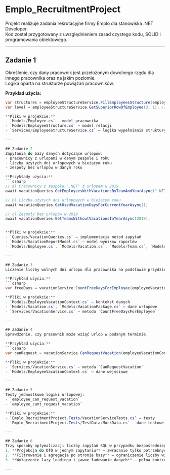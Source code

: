 # Emplo_RecruitmentProject

Projekt realizuje zadania rekrutacyjne firmy Emplo dla stanowiska .NET Developer.  
Kod został przygotowany z uwzględnieniem zasad czystego kodu, SOLID i programowania obiektowego.

---

## Zadanie 1
Określenie, czy dany pracownik jest przełożonym dowolnego rzędu dla innego pracownika oraz na jakim poziomie.  
Logika oparta na strukturze powiązań pracowników.

**Przykład użycia:**
```csharp
var structures = employeeStructureService.FillEmployeesStructure(employees);
var level = employeeStructureService.GetSuperiorRowOfEmployee(3, 1); // np. 2

**Pliki w projekcie:**
- `Models/Employee.cs` – model pracownika
- `Models/EmployeeStructure.cs` – model relacji
- `Services/EmployeeStructureService.cs` – logika wypełniania struktury i sprawdzania rzędu przełożonego

---

## Zadanie 2
Zapytania do bazy danych dotyczące urlopów:
- pracownicy z urlopami w danym zespole i roku
- liczba użytych dni urlopowych w bieżącym roku
- zespoły bez urlopów w danym roku

**Przykłady użycia:**
```csharp
// a) Pracownicy z zespołu ".NET" z urlopem w 2019
await vacationQueries.GetEmployeesWithVacationsByTeamAndYearAsync(".NET", 2019);

// b) Liczba użytych dni urlopowych w bieżącym roku
await vacationQueries.GetUsedVacationDaysForCurrentYearAsync();

// c) Zespoły bez urlopów w 2019
await vacationQueries.GetTeamsWithoutVacationsInYearAsync(2019);


**Pliki w projekcie:**
- `Queries/VacationQueries.cs` – implementacja metod zapytań
- `Models/VacationReportModel.cs` – model wyników raportów
- `Models/Employee.cs`, `Models/Vacation.cs`, `Models/Team.cs`, `Models/VacationPackage.cs` – modele danych

---

## Zadanie 3
Liczenie liczby wolnych dni urlopu dla pracownika na podstawie przydzielonych dni i już wykorzystanych pełnych urlopów.

**Przykład użycia:**
```csharp
var freeDays = vacationService.CountFreeDaysForEmployee(employeeVacationContext);

**Pliki w projekcie:**
- `Models/EmployeeVacationContext.cs` – kontekst danych
- `Models/Vacation.cs`, `Models/VacationPackage.cs` – dane urlopowe
- `Services/VacationService.cs` – metoda `CountFreeDaysForEmployee`

---

## Zadanie 4
Sprawdzenie, czy pracownik może wziąć urlop w podanym terminie.

**Przykład użycia:**
```csharp
var canRequest = vacationService.CanRequestVacation(employeeVacationContext);

**Pliki w projekcie:**
- `Services/VacationService.cs` – metoda `CanRequestVacation`
- `Models/EmployeeVacationContext.cs` – dane wejściowe

---

## Zadanie 5
Testy jednostkowe logiki urlopowej:
- `employee_can_request_vacation`
- `employee_cant_request_vacation`

**Pliki w projekcie:**
- `Emplo_RecruitmentProject.Tests/VacationServiceTests.cs` – testy
- `Emplo_RecruitmentProject.Tests/TestData/MockData.cs` – dane testowe

---

## Zadanie 6
Trzy sposoby optymalizacji liczby zapytań SQL w przypadku bezpośredniego pobierania danych z bazy:
1. **Projekcja do DTO w jednym zapytaniu** – zwracanie tylko potrzebnych pól w obiekcie wynikowym, unikanie N+1.
2. **Filtrowanie i agregacja po stronie bazy** – ograniczenie liczby wierszy i kolumn przesyłanych do aplikacji.
3. **Wyłączenie lazy loadingu i jawne ładowanie danych** – pełna kontrola nad liczbą zapytań.

---
